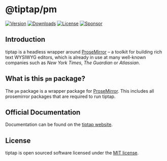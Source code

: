 # @tiptap/pm

[![Version](https://img.shields.io/npm/v/@tiptap/pm.svg?label=version)](https://www.npmjs.com/package/@tiptap/pm)
[![Downloads](https://img.shields.io/npm/dm/@tiptap/pm.svg)](https://npmcharts.com/compare/tiptap?minimal=true)
[![License](https://img.shields.io/npm/l/@tiptap/pm.svg)](https://www.npmjs.com/package/@tiptap/pm)
[![Sponsor](https://img.shields.io/static/v1?label=Sponsor&message=%E2%9D%A4&logo=GitHub)](https://github.com/sponsors/ueberdosis)

## Introduction

tiptap is a headless wrapper around [ProseMirror](https://ProseMirror.net) – a toolkit for building rich text WYSIWYG editors, which is already in use at many well-known companies such as _New York Times_, _The Guardian_ or _Atlassian_.

## What is this `pm` package?

The `pm` package is a wrapper package for [ProseMirror](https://ProseMirror.net). This includes all prosemirror packages that are required to run tiptap.

## Official Documentation

Documentation can be found on the [tiptap website](https://tiptap.dev).

## License

tiptap is open sourced software licensed under the [MIT license](https://github.com/ueberdosis/tiptap/blob/main/LICENSE.md).
